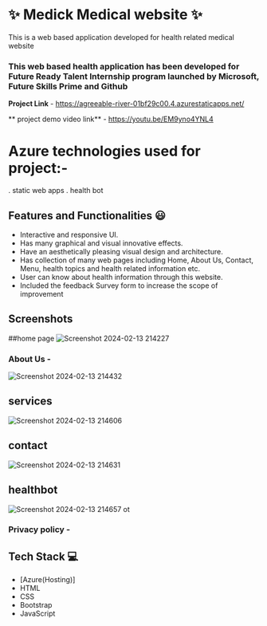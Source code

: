 # ✨ Medick Medical website  ✨

This is a web based application developed for health related medical website

### This web based health application has been developed for  Future Ready Talent Internship program launched by Microsoft, Future Skills Prime and Github 


**Project Link** - https://agreeable-river-01bf29c00.4.azurestaticapps.net/



** project demo video link** - https://youtu.be/EM9yno4YNL4

# Azure technologies used for project:-
. static web apps
. health bot


## Features and Functionalities 😃

- Interactive and responsive UI.
- Has many graphical and visual innovative effects.
- Have an aesthetically pleasing visual design and architecture.
- Has collection of many web pages including Home, About Us, Contact, Menu, health topics and health related information etc.
- User can know about health information through this website.
- Included the feedback Survey form to increase the scope of improvement 

## Screenshots



##home page
![Screenshot 2024-02-13 214227](https://github.com/manideepmudragada9/medical-website-FRT/assets/141301854/d0a9e66c-59eb-4f53-bb60-2e4d5381d712)

   

### About Us -


![Screenshot 2024-02-13 214432](https://github.com/manideepmudragada9/medical-website-FRT/assets/141301854/5a9e1b5e-1f88-4bf8-888e-d5ab3bcfdce3)
## services
![Screenshot 2024-02-13 214606](https://github.com/manideepmudragada9/medical-website-FRT/assets/141301854/2433dece-349d-452d-9d52-83248b7b3481)


## contact

![Screenshot 2024-02-13 214631](https://github.com/manideepmudragada9/medical-website-FRT/assets/141301854/fa86a6a7-f5a9-42b3-bd73-91bc68ac20d0)

## healthbot
![Screenshot 2024-02-13 214657](https://github.com/manideepmudragada9/medical-website-FRT/assets/141301854/5c18e4f8-13bf-4beb-8664-c3289adfb9a3)
ot

### Privacy policy -





## Tech Stack 💻

- [Azure(Hosting)]
- HTML
- CSS
- Bootstrap
- JavaScript
